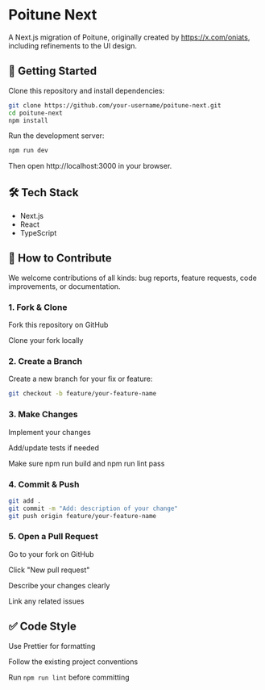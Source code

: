 # Poitune Next

A Next.js migration of Poitune, originally created by https://x.com/oniats, including refinements to the UI design.

## 🚀 Getting Started

Clone this repository and install dependencies:

```sh
git clone https://github.com/your-username/poitune-next.git
cd poitune-next
npm install
```

Run the development server:

```sh
npm run dev
```

Then open http://localhost:3000 in your browser.

## 🛠️ Tech Stack

- Next.js
- React
- TypeScript

## 🤝 How to Contribute

We welcome contributions of all kinds: bug reports, feature requests, code improvements, or documentation.

### 1. Fork & Clone

Fork this repository on GitHub

Clone your fork locally

### 2. Create a Branch

Create a new branch for your fix or feature:

```sh
git checkout -b feature/your-feature-name
```

### 3. Make Changes

Implement your changes

Add/update tests if needed

Make sure npm run build and npm run lint pass

### 4. Commit & Push

```sh
git add .
git commit -m "Add: description of your change"
git push origin feature/your-feature-name
```

### 5. Open a Pull Request

Go to your fork on GitHub

Click "New pull request"

Describe your changes clearly

Link any related issues

## ✅ Code Style

Use Prettier for formatting

Follow the existing project conventions

Run `npm run lint` before committing
